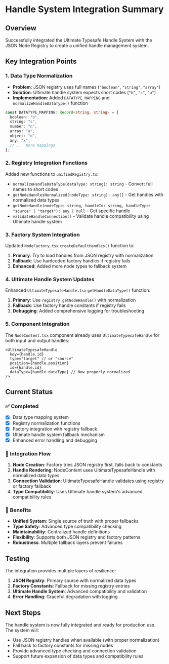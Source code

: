 # Handle System Integration Summary

## Overview

Successfully integrated the Ultimate Typesafe Handle System with the JSON Node Registry to create a unified handle management system.

## Key Integration Points

### 1. Data Type Normalization

- **Problem**: JSON registry uses full names (`"boolean"`, `"string"`, `"array"`)
- **Solution**: Ultimate handle system expects short codes (`"b"`, `"s"`, `"a"`)
- **Implementation**: Added `DATATYPE_MAPPING` and `normalizeHandleDataType()` function

```typescript
const DATATYPE_MAPPING: Record<string, string> = {
  boolean: "b",
  string: "s",
  number: "n",
  array: "a",
  object: "o",
  any: "x",
  // ... more mappings
};
```

### 2. Registry Integration Functions

Added new functions to `unifiedRegistry.ts`:

- `normalizeHandleDataType(dataType: string): string` - Convert full names to short codes
- `getNodeHandlesNormalized(nodeType: string): any[]` - Get handles with normalized data types
- `getNodeHandle(nodeType: string, handleId: string, handleType: "source" | "target"): any | null` - Get specific handle
- `validateHandleConnection()` - Validate handle compatibility using Ultimate handle system

### 3. Factory System Integration

Updated `NodeFactory.tsx` `createDefaultHandles()` function to:

1. **Primary**: Try to load handles from JSON registry with normalization
2. **Fallback**: Use hardcoded factory handles if registry fails
3. **Enhanced**: Added more node types to fallback system

### 4. Ultimate Handle System Updates

Enhanced `UltimateTypesafeHandle.tsx` `getHandleDataType()` function:

1. **Primary**: Use `registry.getNodeHandle()` with normalization
2. **Fallback**: Use factory handle constants if registry fails
3. **Debugging**: Added comprehensive logging for troubleshooting

### 5. Component Integration

The `NodeContent.tsx` component already uses `UltimateTypesafeHandle` for both input and output handles:

```tsx
<UltimateTypesafeHandle
  key={handle.id}
  type="target" // or "source"
  position={handle.position}
  id={handle.id}
  dataType={handle.dataType} // Now properly normalized
/>
```

## Current Status

### ✅ Completed

- [x] Data type mapping system
- [x] Registry normalization functions
- [x] Factory integration with registry fallback
- [x] Ultimate handle system fallback mechanism
- [x] Enhanced error handling and debugging

### 🔄 Integration Flow

1. **Node Creation**: Factory tries JSON registry first, falls back to constants
2. **Handle Rendering**: NodeContent uses UltimateTypesafeHandle with normalized data types
3. **Connection Validation**: UltimateTypesafeHandle validates using registry or factory fallback
4. **Type Compatibility**: Uses Ultimate handle system's advanced compatibility rules

### 🎯 Benefits

- **Unified System**: Single source of truth with proper fallbacks
- **Type Safety**: Advanced type compatibility checking
- **Maintainability**: Centralized handle definitions
- **Flexibility**: Supports both JSON registry and factory patterns
- **Robustness**: Multiple fallback layers prevent failures

## Testing

The integration provides multiple layers of resilience:

1. **JSON Registry**: Primary source with normalized data types
2. **Factory Constants**: Fallback for missing registry entries
3. **Ultimate Handle System**: Advanced compatibility and validation
4. **Error Handling**: Graceful degradation with logging

## Next Steps

The handle system is now fully integrated and ready for production use. The system will:

- Use JSON registry handles when available (with proper normalization)
- Fall back to factory constants for missing nodes
- Provide advanced type checking and connection validation
- Support future expansion of data types and compatibility rules
